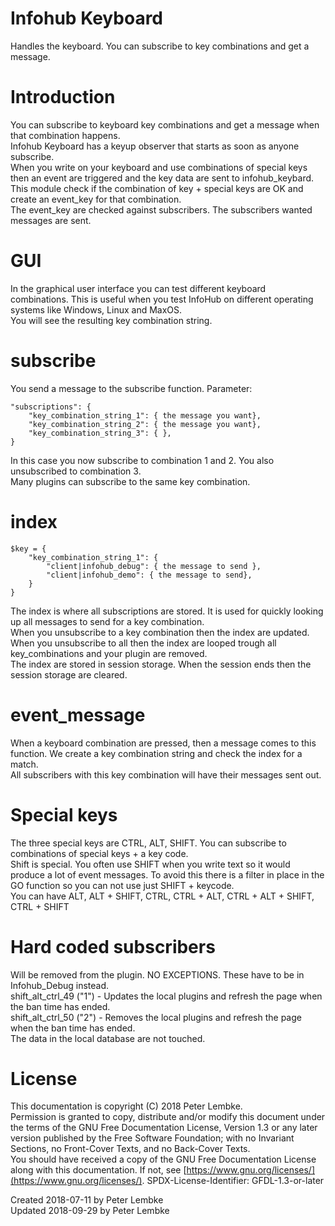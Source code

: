 # Infohub Keyboard
Handles the keyboard. You can subscribe to key combinations and get a message.  

# Introduction
You can subscribe to keyboard key combinations and get a message when that combination happens.  
Infohub Keyboard has a keyup observer that starts as soon as anyone subscribe.  
When you write on your keyboard and use combinations of special keys then an event are triggered and the key data are sent to infohub_keybard.  
This module check if the combination of key + special keys are OK and create an event_key for that combination.  
The event_key are checked against subscribers. The subscribers wanted messages are sent.  

# GUI
In the graphical user interface you can test different keyboard combinations. This is useful when you test InfoHub on different operating systems like Windows, Linux and MaxOS.  
You will see the resulting key combination string.  

# subscribe
You send a message to the subscribe function. Parameter:  

```
"subscriptions": {
    "key_combination_string_1": { the message you want},
    "key_combination_string_2": { the message you want},
    "key_combination_string_3": { },
}
```

In this case you now subscribe to combination 1 and 2. You also unsubscribed to combination 3.  
Many plugins can subscribe to the same key combination.  

# index

```
$key = {
    "key_combination_string_1": {
        "client|infohub_debug": { the message to send },
        "client|infohub_demo": { the message to send},
    }
}
```

The index is where all subscriptions are stored. It is used for quickly looking up all messages to send for a key combination.  
When you unsubscribe to a key combination then the index are updated.  
When you unsubscribe to all then the index are looped trough all key_combinations and your plugin are removed.  
The index are stored in session storage. When the session ends then the session storage are cleared.  

# event_message
When a keyboard combination are pressed, then a message comes to this function. We create a key combination string and check the index for a match.  
All subscribers with this key combination will have their messages sent out.  

# Special keys
The three special keys are CTRL, ALT, SHIFT. You can subscribe to combinations of special keys + a key code.  
Shift is special. You often use SHIFT when you write text so it would produce a lot of event messages.
To avoid this there is a filter in place in the GO function so you can not use just SHIFT + keycode.  
You can have ALT, ALT + SHIFT, CTRL, CTRL + ALT, CTRL + ALT + SHIFT, CTRL + SHIFT  

# Hard coded subscribers
Will be removed from the plugin. NO EXCEPTIONS. These have to be in Infohub_Debug instead.  
shift_alt_ctrl_49 ("1") - Updates the local plugins and refresh the page when the ban time has ended.  
shift_alt_ctrl_50 ("2") - Removes the local plugins and refresh the page when the ban time has ended.  
The data in the local database are not touched.  

# License
This documentation is copyright (C) 2018 Peter Lembke.  
Permission is granted to copy, distribute and/or modify this document under the terms of the GNU Free Documentation License, Version 1.3 or any later version published by the Free Software Foundation; with no Invariant Sections, no Front-Cover Texts, and no Back-Cover Texts.  
You should have received a copy of the GNU Free Documentation License along with this documentation. If not, see [https://www.gnu.org/licenses/](https://www.gnu.org/licenses/).  SPDX-License-Identifier: GFDL-1.3-or-later  

Created 2018-07-11 by Peter Lembke  
Updated 2018-09-29 by Peter Lembke  
